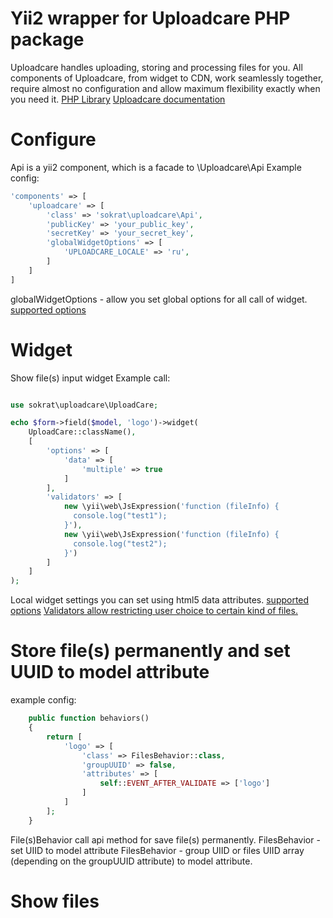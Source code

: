 Yii2 wrapper for Uploadcare PHP package
=======================================
Uploadcare handles uploading, storing and processing files for you. All components of Uploadcare, from widget to CDN, work seamlessly together, require almost no configuration and allow maximum flexibility exactly when you need it.
[PHP Library](https://github.com/uploadcare/uploadcare-php)
[Uploadcare documentation](https://uploadcare.com/documentation/)

Configure
=========
Api is a yii2 component, which is a facade to \Uploadcare\Api
Example config:
```php
'components' => [
    'uploadcare' => [
        'class' => 'sokrat\uploadcare\Api',
        'publicKey' => 'your_public_key',
        'secretKey' => 'your_secret_key',
        'globalWidgetOptions' => [
            'UPLOADCARE_LOCALE' => 'ru',
        ]
    ]
]
```

globalWidgetOptions - allow you set global options for all call of widget. [supported options](https://uploadcare.com/documentation/widget/)

Widget
======
Show file(s) input widget
Example call:
```php

use sokrat\uploadcare\UploadCare;

echo $form->field($model, 'logo')->widget(
    UploadCare::className(),
    [
        'options' => [
            'data' => [
                'multiple' => true
            ]
        ],
        'validators' => [
            new \yii\web\JsExpression('function (fileInfo) {
              console.log("test1");
            }'),
            new \yii\web\JsExpression('function (fileInfo) {
              console.log("test2");
            }')
        ]
    ]
);
```

Local widget settings you can set using html5 data attributes. [supported options](https://uploadcare.com/documentation/widget/)
[Validators allow restricting user choice to certain kind of files.](https://uploadcare.com/documentation/javascript_api/#validation)

Store file(s) permanently and set UUID to model attribute
=========================================================
example config:
```php
    public function behaviors()
    {
        return [
            'logo' => [
                'class' => FilesBehavior::class,
                'groupUUID' => false,
                'attributes' => [
                    self::EVENT_AFTER_VALIDATE => ['logo']
                ]
            ]
        ];
    }
```
File(s)Behavior call api method for save file(s) permanently.
FilesBehavior - set UIID to model attribute
FilesBehavior - group UIID or files UIID array (depending on the groupUUID attribute) to model attribute.

Show files
==========

